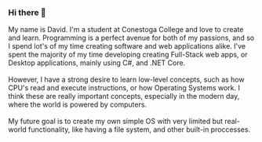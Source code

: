 ### Hi there 👋
<p>   My name is David. I'm a student at Conestoga College and love to create and learn. Programming is a perfect avenue for both of my passions, and so I spend lot's of my time creating software and web applications alike. I've spent the majority of my time developing creating Full-Stack web apps, or Desktop applications, mainly using C#, and .NET Core. <br /> <br /> 
  However, I have a strong desire to learn low-level concepts, such as how CPU's read and execute instructions, or how Operating Systems work. I think these are really important concepts, especially in the modern day, where the world is powered by computers. <br /> <br /> 
  My future goal is to create my own simple OS with very limited but real-world functionality, like having a file system, and other built-in proccesses.
</p>

